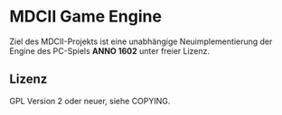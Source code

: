 MDCII Game Engine
=================

Ziel des MDCII-Projekts ist eine unabhängige Neuimplementierung der Engine des PC-Spiels **ANNO 1602** unter freier Lizenz.

Lizenz
------
GPL Version 2 oder neuer, siehe COPYING.
